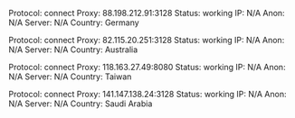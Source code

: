 Protocol: connect
Proxy: 88.198.212.91:3128
Status: working
IP: N/A
Anon: N/A
Server: N/A
Country: Germany

Protocol: connect
Proxy: 82.115.20.251:3128
Status: working
IP: N/A
Anon: N/A
Server: N/A
Country: Australia

Protocol: connect
Proxy: 118.163.27.49:8080
Status: working
IP: N/A
Anon: N/A
Server: N/A
Country: Taiwan

Protocol: connect
Proxy: 141.147.138.24:3128
Status: working
IP: N/A
Anon: N/A
Server: N/A
Country: Saudi Arabia

